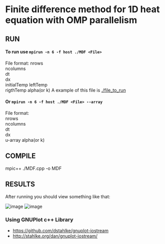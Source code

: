# Finite difference method for 1D heat equation with OMP parallelism

## RUN
#### To run use `mpirun -n 6 -f host ./MDF <File>`

File format:
  nrows  
  ncolumns   
  dt  
  dx  
  initialTemp 
  leftTemp  
  rigthTemp 
  alpha(or k)
A example of this file is [./file_to_run](https://github.com/ga-vo/MDF-HE-MPI/blob/main/file_to_run)
  
#### Or `mpirun -n 6 -f host ./MDF <File> --array`
  
File format:  
  nrows  
  ncolumns   
  dt  
  dx  
  u-array
  alpha(or k)
  
## COMPILE
  mpic++ ./MDF.cpp -o MDF
  
## RESULTS
  
After running you should view something like that:
  
  ![image](https://user-images.githubusercontent.com/78771070/156382768-a2cdf7d8-f85c-4028-9a01-adbfdfb6f5de.png)
  ![image](https://user-images.githubusercontent.com/78771070/156382796-0a173a98-f412-4522-8f24-9e8d38364a3a.png)

  
### Using GNUPlot c++ Library 
  * https://github.com/dstahlke/gnuplot-iostream
  * http://stahlke.org/dan/gnuplot-iostream/
